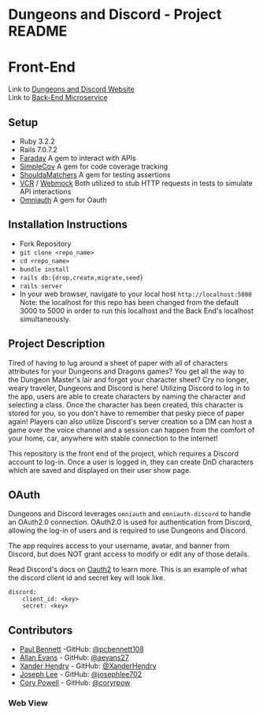 # Dungeons and Discord - Project README
# Front-End


Link to [Dungeons and Discord Website]() <br/>
Link to [Back-End Microservice](https://github.com/XanderHendry/dungeons_and_discord_be)

## Setup
- Ruby 3.2.2
- Rails 7.0.7.2
- [Faraday](https://github.com/lostisland/faraday) A gem to interact with APIs
- [SimpleCov](https://github.com/simplecov-ruby/simplecov) A gem for code coverage tracking
- [ShouldaMatchers](https://github.com/thoughtbot/shoulda-matchers) A gem for testing assertions
- [VCR](https://github.com/vcr/vcr) / [Webmock](https://github.com/bblimke/webmock) Both utilized to stub HTTP requests in tests to simulate API interactions
- [Omniauth](https://github.com/omniauth/omniauth) A gem for Oauth

## Installation Instructions
 - Fork Repository
 - `git clone <repo_name>`
 - `cd <repo_name>`
 - `bundle install`   
 - `rails db:{drop,create,migrate,seed}`
 - `rails server`
 - In your web browser, navigate to your local host `http://localhost:5000`
 Note: the localhost for this repo has been changed from the default 3000 to 5000 in order to run this localhost and the Back End's localhost simultaneously. 

## Project Description
Tired of having to lug around a sheet of paper with all of characters attributes for your Dungeons and Dragons games? You get all the way to the Dungeon Master's lair and forgot your character sheet? Cry no longer, weary traveler, Dungeons and Discord is here! Utilizing Discord to log in to the app, users are able to create characters by naming the character and selecting a class. Once the character has been created, this character is stored for you, so you don't have to remember that pesky piece of paper again! Players can also utilize Discord's server creation so a DM can host a game over the voice channel and a session can happen from the comfort of your home, car, anywhere with stable connection to the internet!

This repository is the front end of the project, which requires a Discord account to log-in. Once a user is logged in, they can create DnD characters which are saved and displayed on their user show page.

## OAuth
Dungeons and Discord leverages `omniauth` and `omniauth-discord` to handle an OAuth2.0 connection. OAuth2.0 is used for authentication from Discord, allowing the log-in of users and is required to use Dungeons and Discord.

The app requires access to your username, avatar, and banner from Discord, but does NOT grant access to modify or edit any of those details.

Read Discord's docs on [Oauth2](https://discord.com/developers/docs/topics/oauth2) to learn more. 
This is an example of what the discord client id and secret key will look like.

```
discord:
    client_id: <key>
    secret: <key>
```


## Contributors

- [Paul Bennett](https://www.linkedin.com/in/paul-bennett-dev/) -GitHub: [@pcbennett108](https://github.com/pcbennett108)
- [Allan Evans](https://www.linkedin.com/in/allan-evans-2c/) - GitHub: [@aevans27](https://github.com/aevans27)
- [Xander Hendry](https://www.linkedin.com/in/xander-hendry-70b804289/) - GitHub: [@XanderHendry](https://github.com/XanderHendry)
- [Joseph Lee](https://www.linkedin.com/in/joseph-lee702/) - GitHub: [@josephlee702](https://github.com/josephlee702)
- [Cory Powell](https://www.linkedin.com/in/coryrpow/) - GitHub: [@coryrpow](https://github.com/coryrpow)


### Web View
![]()
![]()
![]()